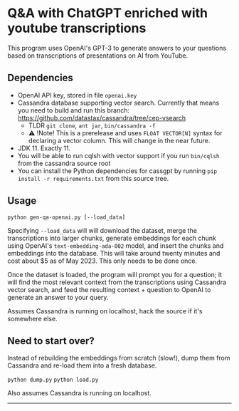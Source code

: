 # Q&A with ChatGPT enriched with youtube transcriptions

This program uses OpenAI's GPT-3 to generate answers to your questions based on transcriptions of presentations on AI from YouTube.

## Dependencies

- OpenAI API key, stored in file `openai.key`
- Cassandra database supporting vector search. Currently that means you need to build and run 
this branch: https://github.com/datastax/cassandra/tree/cep-vsearch
  - TLDR `git clone`, `ant jar`, `bin/cassandra -f`
  - ⚠️ !Note! This is a prerelease and uses `FLOAT VECTOR[N]` syntax for declaring a vector column.
    This will change in the near future.
- JDK 11.  Exactly 11.
- You will be able to run cqlsh with vector support if you run `bin/cqlsh` from the cassandra source root
- You can install the Python dependencies for cassgpt by running 
`pip install -r requirements.txt` from this source tree.

## Usage
`python gen-qa-openai.py [--load_data]`

Specifying `--load_data` will will download the dataset, merge the transcriptions into larger chunks, generate embeddings for each chunk using OpenAI's `text-embedding-ada-002` model, and insert the chunks and embeddings into the database.  This will take around twenty minutes and cost about $5 as of May 2023.
This only needs to be done once.

Once the dataset is loaded, the program will prompt you for a question; it will find the most
relevant context from the transcriptions using Cassandra vector search, and feed the resulting
context + question to OpenAI to generate an answer to your query.

Assumes Cassandra is running on localhost, hack the source if it's somewhere else.

## Need to start over?
Instead of rebuilding the embeddings from scratch (slow!), dump them from Cassandra and
re-load them into a fresh database.

`python dump.py`
`python load.py`

Also assumes Cassandra is running on localhost.

---
